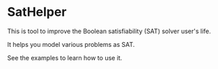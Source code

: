 # SatHelper
This is tool to improve the Boolean satisfiability (SAT) solver user's life.

It helps you model various problems as SAT.

See the examples to learn how to use it.